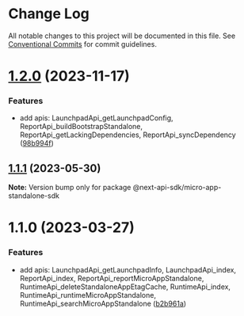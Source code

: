 # Change Log

All notable changes to this project will be documented in this file.
See [Conventional Commits](https://conventionalcommits.org) for commit guidelines.

# [1.2.0](https://github.com/easyops-cn/next-api-sdk/compare/@next-api-sdk/micro-app-standalone-sdk@1.1.1...@next-api-sdk/micro-app-standalone-sdk@1.2.0) (2023-11-17)

### Features

- add apis: LaunchpadApi_getLaunchpadConfig, ReportApi_buildBootstrapStandalone, ReportApi_getLackingDependencies, ReportApi_syncDependency ([98b994f](https://github.com/easyops-cn/next-api-sdk/commit/98b994f1bb27958145bcd5c954a75247669c0151))

## [1.1.1](https://github.com/easyops-cn/next-api-sdk/compare/@next-api-sdk/micro-app-standalone-sdk@1.1.0...@next-api-sdk/micro-app-standalone-sdk@1.1.1) (2023-05-30)

**Note:** Version bump only for package @next-api-sdk/micro-app-standalone-sdk

# 1.1.0 (2023-03-27)

### Features

- add apis: LaunchpadApi_getLaunchpadInfo, LaunchpadApi_index, ReportApi_index, ReportApi_reportMicroAppStandalone, RuntimeApi_deleteStandaloneAppEtagCache, RuntimeApi_index, RuntimeApi_runtimeMicroAppStandalone, RuntimeApi_searchMicroAppStandalone ([b2b961a](https://github.com/easyops-cn/next-api-sdk/commit/b2b961a6f2a0beb96ac07e1e5b1c5b4f0ec272cb))
